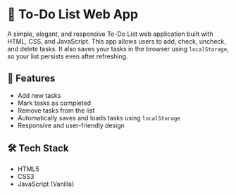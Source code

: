 # 📝 To-Do List Web App

A simple, elegant, and responsive To-Do List web application built with HTML, CSS, and JavaScript. This app allows users to add, check, uncheck, and delete tasks. It also saves your tasks in the browser using `localStorage`, so your list persists even after refreshing.

## 🌟 Features

- Add new tasks
- Mark tasks as completed
- Remove tasks from the list
- Automatically saves and loads tasks using `localStorage`
- Responsive and user-friendly design



## 🛠️ Tech Stack

- HTML5
- CSS3
- JavaScript (Vanilla)

